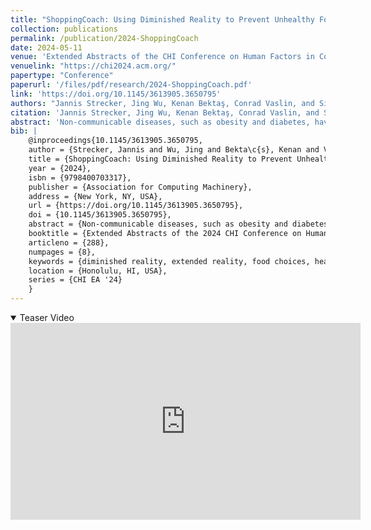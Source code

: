 ```yaml
---
title: "ShoppingCoach: Using Diminished Reality to Prevent Unhealthy Food Choices in an Offline Supermarket Scenario"
collection: publications
permalink: /publication/2024-ShoppingCoach
date: 2024-05-11
venue: 'Extended Abstracts of the CHI Conference on Human Factors in Computing Systems (CHI EA ’24)'
venuelink: "https://chi2024.acm.org/"
papertype: "Conference"
paperurl: '/files/pdf/research/2024-ShoppingCoach.pdf'
link: 'https://doi.org/10.1145/3613905.3650795' 
authors: "Jannis Strecker, Jing Wu, Kenan Bektaş, Conrad Vaslin, and Simon Mayer"
citation: 'Jannis Strecker, Jing Wu, Kenan Bektaş, Conrad Vaslin, and Simon Mayer. 2024. ShoppingCoach: Using Diminished Reality to Prevent Unhealthy Food Choices in an Offline Supermarket Scenario. In Extended Abstracts of the CHI Conference on Human Factors in Computing Systems (CHI EA ’24), May 11–16, 2024, Honolulu, HI, USA. ACM, New York, NY, USA, 8 pages. https://doi.org/10.1145/3613905.3650795'
abstract: 'Non-communicable diseases, such as obesity and diabetes, have a significant global impact on health outcomes. While governments worldwide focus on promoting healthy eating, individuals still struggle to follow dietary recommendations. Augmented Reality (AR) might be a useful tool to emphasize specific food products at the point of purchase. However, AR may also add visual clutter to an already complex supermarket environment. Instead, reducing the visual prevalence of unhealthy food products through Diminished Reality (DR) could be a viable alternative: We present Shopping-Coach, a DR prototype that identifies supermarket food products and visually diminishes them dependent on the deviation of the target product’s composition from dietary recommendations. In a study with 12 participants, we found that ShoppingCoach increased compliance with dietary recommendations from 75% to 100% and reduced decision time by 41%. These results demonstrate the promising potential of DR in promoting healthier food choices and thus enhancing public health.'
bib: | 
    @inproceedings{10.1145/3613905.3650795,
    author = {Strecker, Jannis and Wu, Jing and Bekta\c{s}, Kenan and Vaslin, Conrad and Mayer, Simon},
    title = {ShoppingCoach: Using Diminished Reality to Prevent Unhealthy Food Choices in an Offline Supermarket Scenario},
    year = {2024},
    isbn = {9798400703317},
    publisher = {Association for Computing Machinery},
    address = {New York, NY, USA},
    url = {https://doi.org/10.1145/3613905.3650795},
    doi = {10.1145/3613905.3650795},
    abstract = {Non-communicable diseases, such as obesity and diabetes, have a significant global impact on health outcomes. While governments worldwide focus on promoting healthy eating, individuals still struggle to follow dietary recommendations. Augmented Reality (AR) might be a useful tool to emphasize specific food products at the point of purchase. However, AR may also add visual clutter to an already complex supermarket environment. Instead, reducing the visual prevalence of unhealthy food products through Diminished Reality (DR) could be a viable alternative: We present ShoppingCoach, a DR prototype that identifies supermarket food products and visually diminishes them dependent on the deviation of the target product’s composition from dietary recommendations. In a study with 12 participants, we found that ShoppingCoach increased compliance with dietary recommendations from 75\% to 100\% and reduced decision time by 41\%. These results demonstrate the promising potential of DR in promoting healthier food choices and thus enhancing public health.},
    booktitle = {Extended Abstracts of the 2024 CHI Conference on Human Factors in Computing Systems},
    articleno = {288},
    numpages = {8},
    keywords = {diminished reality, extended reality, food choices, health informatics, nutrition and health},
    location = {Honolulu, HI, USA},
    series = {CHI EA '24}
    }
---
```


<details open><summary><i class="fa fa-fw fa-film fa-info-color" aria-hidden="true"></i> Teaser Video</summary>
<div class="video-container">
<iframe width="560" height="315" src="https://www.youtube-nocookie.com/embed/CE9yjehvfLY?si=cATdvPw_54aq0cqu" title="YouTube video player" frameborder="0" allow="accelerometer; autoplay; clipboard-write; encrypted-media; gyroscope; picture-in-picture; web-share" referrerpolicy="strict-origin-when-cross-origin" allowfullscreen></iframe>
</div>
 </details>
